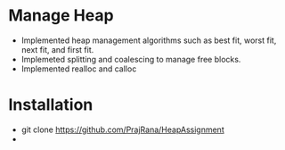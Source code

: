 # Manage Heap
+ Implemented heap management algorithms such as best fit, worst fit, next fit, and first fit. 
+ Implemeted splitting and coalescing to manage free blocks. 
+ Implemented realloc and calloc

# Installation
+ git clone https://github.com/PrajRana/HeapAssignment
+ 



